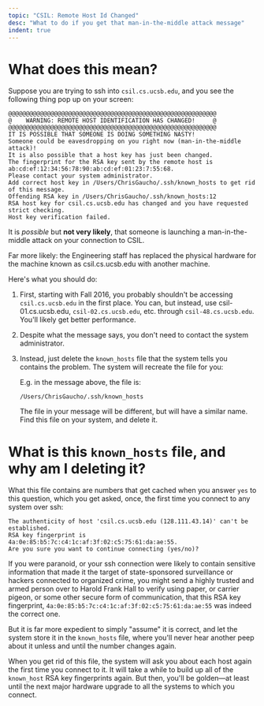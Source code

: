 ```yaml
---
topic: "CSIL: Remote Host Id Changed"
desc: "What to do if you get that man-in-the-middle attack message"
indent: true
---
```


# What does this mean?

Suppose you are trying to ssh into `csil.cs.ucsb.edu`, and you see the following
thing pop up on your screen:

```
@@@@@@@@@@@@@@@@@@@@@@@@@@@@@@@@@@@@@@@@@@@@@@@@@@@@@@@@@@@
@    WARNING: REMOTE HOST IDENTIFICATION HAS CHANGED!     @
@@@@@@@@@@@@@@@@@@@@@@@@@@@@@@@@@@@@@@@@@@@@@@@@@@@@@@@@@@@
IT IS POSSIBLE THAT SOMEONE IS DOING SOMETHING NASTY!
Someone could be eavesdropping on you right now (man-in-the-middle attack)!
It is also possible that a host key has just been changed.
The fingerprint for the RSA key sent by the remote host is
ab:cd:ef:12:34:56:78:90:ab:cd:ef:01:23:7:55:68.
Please contact your system administrator.
Add correct host key in /Users/ChrisGaucho/.ssh/known_hosts to get rid of this message.
Offending RSA key in /Users/ChrisGaucho/.ssh/known_hosts:12
RSA host key for csil.cs.ucsb.edu has changed and you have requested strict checking.
Host key verification failed.
```

It is *possible* but <b>not very likely</b>, that someone is launching a man-in-the-middle attack on your connection to CSIL.

Far more likely: the Engineering staff has replaced the physical hardware for the machine known as csil.cs.ucsb.edu with another machine.

Here's what you should do:

1.  First, starting with Fall 2016, you probably shouldn't be accessing
    `csil.cs.ucsb.edu` in the first place.  You can, but instead, use csil-01.cs.ucsb.edu,
    `csil-02.cs.ucsb.edu`, etc. through `csil-48.cs.ucsb.edu`.  You'll likely get better
    performance.

2.  Despite what the message says, you don't need to contact the system administrator.

3.  Instead, just delete the `known_hosts` file that the system tells you contains
    the problem.  The system will recreate the file for you:

    E.g. in the message above, the file is:

    ```
    /Users/ChrisGaucho/.ssh/known_hosts
    ```

    The file in your message will be different, but will have a similar name.
    Find this file on your system, and delete it.


# What is this `known_hosts` file, and why am I deleting it?

What this file contains are numbers that get cached when you answer `yes`
to this question, which you get asked, once, the first time you connect to
any system over ssh:

```
The authenticity of host 'csil.cs.ucsb.edu (128.111.43.14)' can't be established.
RSA key fingerprint is 4a:0e:85:b5:7c:c4:1c:af:3f:02:c5:75:61:da:ae:55.
Are you sure you want to continue connecting (yes/no)? 
```

If you were paranoid, or your ssh connection were likely to contain sensitive 
information that made it the target of 
state-sponsored surveillance or hackers connected to organized crime, you might
send a highly trusted and armed person over to Harold Frank Hall to verify using
paper, or carrier pigeon, or some other secure form of communication, that
this RSA key fingerprint, `4a:0e:85:b5:7c:c4:1c:af:3f:02:c5:75:61:da:ae:55`
was indeed the correct one.   

But it is far more expedient to simply "assume" it is correct, and let the system
store it in the `known_hosts` file, where you'll never hear another peep about it
unless and until the number changes again.

When you get rid of this file, the system will ask you about each host again the
first time you connect to it.  It will take a while to build up all of the
`known_host` RSA key fingerprints again.  But then, you'll be golden&mdash;at least
until the next major hardware upgrade to all the systems to which you connect.


 